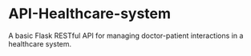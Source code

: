 # API-Healthcare-system
A basic Flask RESTful API for managing doctor-patient interactions in a healthcare system.
